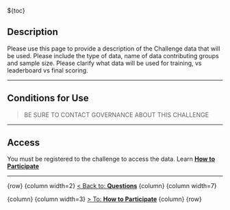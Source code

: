 
${toc}

## **Description**
Please use this page to provide a description of the Challenge data that will be used. Please include the type of data, name of data contributing groups and sample size. Please clarify what data will be used for training, vs leaderboard vs final scoring.

---

## **Conditions for Use**
> BE SURE TO CONTACT GOVERNANCE ABOUT THIS CHALLENGE

---

## **Access**

You must be registered to the challenge to access the data. Learn [**How to Participate**](#!Synapse:syn25829070/wiki/610874)

---

{row}
 {column width=2}
[< Back to: **Questions**](#!Synapse:syn25829070/wiki/588178)
 {column}
 {column width=7}

 {column}
 {column width=3} 
[> To: **How to Participate**](#!Synapse:syn25829070/wiki/610874)
 {column}
{row}

